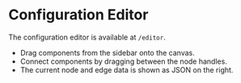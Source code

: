 # Configuration Editor

The configuration editor is available at `/editor`.

- Drag components from the sidebar onto the canvas.
- Connect components by dragging between the node handles.
- The current node and edge data is shown as JSON on the right.
